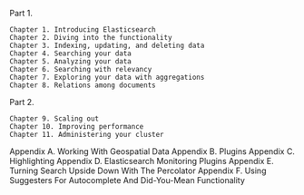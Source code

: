 Part 1.
       
    Chapter 1. Introducing Elasticsearch
    Chapter 2. Diving into the functionality
    Chapter 3. Indexing, updating, and deleting data
    Chapter 4. Searching your data
    Chapter 5. Analyzing your data
    Chapter 6. Searching with relevancy
    Chapter 7. Exploring your data with aggregations
    Chapter 8. Relations among documents
       
Part 2.
       
    Chapter 9. Scaling out
    Chapter 10. Improving performance
    Chapter 11. Administering your cluster
       
Appendix A. Working With Geospatial Data
Appendix B. Plugins
Appendix C. Highlighting
Appendix D. Elasticsearch Monitoring Plugins
Appendix E. Turning Search Upside Down With The Percolator
Appendix F. Using Suggesters For Autocomplete And Did-You-Mean Functionality